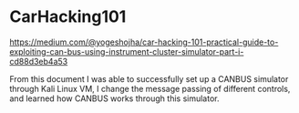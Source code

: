 # CarHacking101

https://medium.com/@yogeshojha/car-hacking-101-practical-guide-to-exploiting-can-bus-using-instrument-cluster-simulator-part-i-cd88d3eb4a53

From this document I was able to successfully set up a CANBUS simulator through Kali Linux VM, 
I change the message passing of different controls, and learned how CANBUS works through this simulator.
